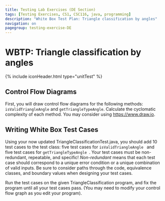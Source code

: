 ```yaml
---
title: Testing Lab Exercises (DE Section)
tags: [Testing Exercises, CS1, CSC116, java, programming]
description: "White Box Test Plan: Triangle classification by angles"
navigation: on
pagegroup: testing-exercise-DE
---
```


# WBTP: Triangle classification by angles
{% include iconHeader.html type="unitTest" %}

## Control Flow Diagrams

First, you will draw control flow diagrams for the following methods: `isValidTriangleAngle` and `getTriangleTypeAngle`. Calculate the cyclomatic complexity of each method. You may consider using <https://www.draw.io>.

## Writing White Box Test Cases

Using your now updated TriangleClassificationTest.java, you should add 10 test cases to the test class: five test cases for `isValidTriangleAngle ` and five test cases for `getTriangleTypeAngle `. Your test cases must be non-redundant, repeatable, and specific! *Non-redundant* means that each test case should correspond to a unique error condition or a unique combination of valid inputs. Be sure to consider paths through the code, equivalence classes, and boundary values when designing your test cases. 

Run the test cases on the given TriangleClassification program, and fix the program until all your test cases pass. (You may need to modify your control flow graph as you edit your program).
